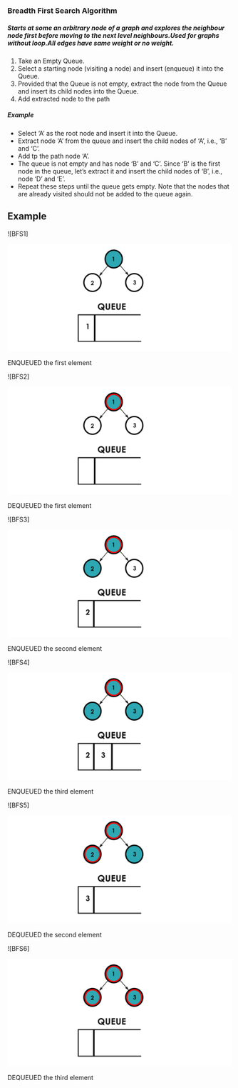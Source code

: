 ### Breadth First Search Algorithm

##### Starts at some an arbitrary node of a graph and explores the neighbour node first before moving to the next level neighbours.Used for graphs without loop.All edges have same weight or no weight.

<ol>
<li> Take an Empty Queue.</li>
<li> Select a starting node (visiting a node) and insert (enqueue) it into the Queue.</li>
<li>Provided that the Queue is not empty, extract the node from the Queue and insert its child nodes  into the Queue.</li>
<li>Add extracted node to the path </li>
</ol>  

##### Example
<ul>
<li> Select  ‘A’ as the root node and insert it into the Queue.</li>
<li> Extract node ‘A’ from the queue and insert the child nodes of ‘A’, i.e., ‘B’ and ‘C’.</li>
<li> Add tp the path node ‘A’.</li>
<li> The queue is not empty and has node ‘B’ and ‘C’. Since ‘B’ is the first node in the queue, let’s extract it and insert the child nodes of ‘B’, i.e., node ‘D’ and ‘E’. </li>
<li> Repeat these steps until the queue gets empty. Note that the nodes that are already visited should not be added to the queue again.</li>
</ul>

## Example 

![BFS1]
<p align="center">
<img src="images/BFS1.png"  />
</p>
ENQUEUED the first element

![BFS2]
<p align="center">
<img src="images/BFS2.png"  />
</p>
DEQUEUED the first element 


![BFS3]
<p align="center">
<img src="images/BFS3.png"  />
</p>
ENQUEUED the second element

![BFS4]
<p align="center">
<img src="images/BFS4.png"  />
</p>
ENQUEUED the third element


![BFS5]
<p align="center">
<img src="images/BFS5.png"  />
</p>
DEQUEUED the second element

![BFS6]
<p align="center">
<img src="images/BFS6.png"  />
</p>
DEQUEUED the third element